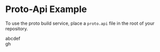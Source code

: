  # Proto-Api Example 

To use the proto build service, place a `proto.api` file in the root of your repository.

abcdef      
gh
